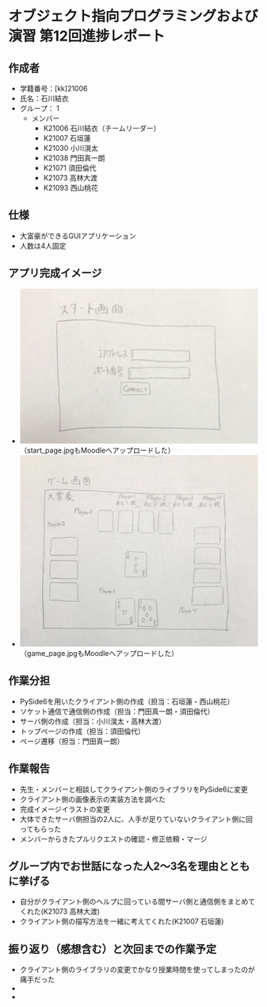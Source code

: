 # オブジェクト指向プログラミングおよび演習 第12回進捗レポート

## 作成者
- 学籍番号：[kk]21006
- 氏名：石川結衣
- グループ： 1
    - メンバー
        - K21006 石川結衣（チームリーダー）
        - K21007 石垣蓮
        - K21030 小川滉太
        - K21038 門田真一朗
        - K21071 須田倫代
        - K21073 高林大渡
        - K21093 西山桃花

## 仕様
- 大富豪ができるGUIアプリケーション
- 人数は4人固定

## アプリ完成イメージ
- ![スタート画面](start_page.jpg)（start_page.jpgもMoodleへアップロードした）
- ![ゲーム画面](game_page.jpg)（game_page.jpgもMoodleへアップロードした）

## 作業分担
- PySide6を用いたクライアント側の作成（担当：石垣蓮・西山桃花）
- ソケット通信で通信側の作成（担当：門田真一朗・須田倫代）
- サーバ側の作成（担当：小川滉太・高林大渡）
- トップページの作成（担当：須田倫代）
- ページ遷移（担当：門田真一朗）

## 作業報告
- 先生・メンバーと相談してクライアント側のライブラリをPySide6に変更
- クライアント側の画像表示の実装方法を調べた
- 完成イメージイラストの変更
- 大体できたサーバ側担当の2人に、人手が足りていないクライアント側に回ってもらった
- メンバーからきたプルリクエストの確認・修正依頼・マージ

## グループ内でお世話になった人2〜3名を理由とともに挙げる
- 自分がクライアント側のヘルプに回っている間サーバ側と通信側をまとめてくれた(K21073 高林大渡)
- クライアント側の描写方法を一緒に考えてくれた(K21007 石垣蓮)

## 振り返り（感想含む）と次回までの作業予定
- クライアント側のライブラリの変更でかなり授業時間を使ってしまったのが痛手だった
- 
- 